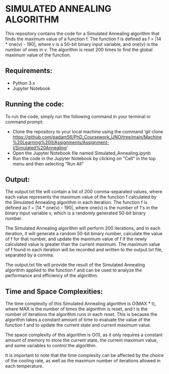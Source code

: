 # SIMULATED ANNEALING ALGORITHM

This repository contains the code for a Simulated Annealing algorithm that finds the maximum value of a function f. The function f is defined as f = |14 * one(v) - 190|, where v is a 50-bit binary input variable, and one(v) is the number of ones in v. The algorithm is reset 200 times to find the global maximum value of the function.

## Requirements:

* Python 3.x
* Jupyter Notebook

## Running the code:

To run the code, simply run the following command in your terminal or command prompt: 

* Clone the repository to your local machine using the command ‘git clone https://github.com/padam56/PhD_Coursework_UNO/tree/main/Machine%20Learning%20II/Assignments/Assignment-I/Simulated%20Annealing'
* Open the Jupyter Notebook file named Simulated_Annealing.ipynb
* Run the code in the Jupyter Notebook by clicking on "Cell" in the top menu and then selecting "Run All"

## Output:

The output.txt file will contain a list of 200 comma-separated values, where each value represents the maximum value of the function f calculated by the Simulated Annealing algorithm in each iteration. The function f is defined as f = |14 * one(v) - 190|, where one(v) is the number of 1's in the binary input variable v, which is a randomly generated 50-bit binary number.

The Simulated Annealing algorithm will perform 200 iterations, and in each iteration, it will generate a random 50-bit binary number, calculate the value of f for that number, and update the maximum value of f if the newly calculated value is greater than the current maximum. The maximum value of f found in each iteration will be recorded and written to the output.txt file, separated by a comma.

The output.txt file will provide the result of the Simulated Annealing algorithm applied to the function f and can be used to analyze the performance and efficiency of the algorithm.


## Time and Space Complexities:

The time complexity of this Simulated Annealing algorithm is O(MAX * t), where MAX is the number of times the algorithm is reset, and t is the number of iterations the algorithm runs in each reset. This is because the algorithm takes a constant amount of time to evaluate the value of the function f and to update the current state and current maximum value.

The space complexity of this algorithm is O(1), as it only requires a constant amount of memory to store the current state, the current maximum value, and some variables to control the algorithm.

It is important to note that the time complexity can be affected by the choice of the cooling rate, as well as the maximum number of iterations allowed in each temperature.